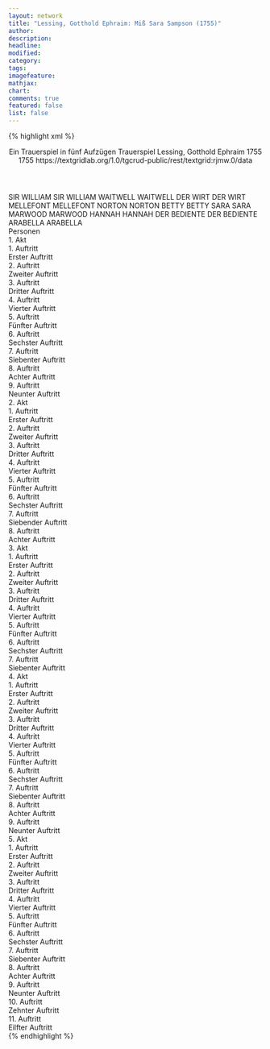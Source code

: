 ```yaml
---
layout: network
title: "Lessing, Gotthold Ephraim: Miß Sara Sampson (1755)"
author:
description:
headline:
modified:
category:
tags:
imagefeature: 
mathjax: 
chart: 
comments: true
featured: false
list: false
---
```

{% highlight xml %}
<?xml-model href="http://raw.githubusercontent.com/DLiNa/project/master/rules/lina.rnc"?><?xml-model href="http://raw.githubusercontent.com/DLiNa/project/master/rules/lina.sch"?>
<play xmlns="http://lina.digital">
  <header>
    <title>Miß Sara Sampson</title>
    <subtitle>Ein Trauerspiel in fünf Aufzügen</subtitle>
    <genretitle>Trauerspiel</genretitle>
    <author>Lessing, Gotthold Ephraim</author>
    <date type="print" when="1755">1755</date>
    <date type="premiere" when="1755">1755</date>
    <date type="written"/>
    <source>https://textgridlab.org/1.0/tgcrud-public/rest/textgrid:rjmw.0/data</source>
  </header>
  <personae>
    <character>
      <name>SIR WILLIAM</name>
      <alias xml:id="sir_william">
        <name>SIR WILLIAM</name>
      </alias>
    </character>
    <character>
      <name>WAITWELL</name>
      <alias xml:id="waitwell">
        <name>WAITWELL</name>
      </alias>
    </character>
    <character>
      <name>DER WIRT</name>
      <alias xml:id="der_wirt">
        <name>DER WIRT</name>
      </alias>
    </character>
    <character>
      <name>MELLEFONT</name>
      <alias xml:id="mellefont">
        <name>MELLEFONT</name>
      </alias>
    </character>
    <character>
      <name>NORTON</name>
      <alias xml:id="norton">
        <name>NORTON</name>
      </alias>
    </character>
    <character>
      <name>BETTY</name>
      <alias xml:id="betty">
        <name>BETTY</name>
      </alias>
    </character>
    <character>
      <name>SARA</name>
      <alias xml:id="sara">
        <name>SARA</name>
      </alias>
    </character>
    <character>
      <name>MARWOOD</name>
      <alias xml:id="marwood">
        <name>MARWOOD</name>
      </alias>
    </character>
    <character>
      <name>HANNAH</name>
      <alias xml:id="hannah">
        <name>HANNAH</name>
      </alias>
    </character>
    <character>
      <name>DER BEDIENTE</name>
      <alias xml:id="der_bediente">
        <name>DER BEDIENTE</name>
      </alias>
    </character>
    <character>
      <name>ARABELLA</name>
      <alias xml:id="arabella">
        <name>ARABELLA</name>
      </alias>
    </character>
  </personae>
  <text>
    <div>
      <head>Personen</head>
    </div>
    <div>
      <head>1. Akt</head>
      <div>
        <head>1. Auftritt</head>
        <div>
          <head>Erster Auftritt</head>
          <sp who="#sir_william">
            <amount n="5" unit="speech_acts"/>
            <amount n="249" unit="words"/>
            <amount n="3" unit="lines"/>
            <amount n="1426" unit="chars"/>
          </sp>
          <sp who="#waitwell">
            <amount n="5" unit="speech_acts"/>
            <amount n="236" unit="words"/>
            <amount n="1" unit="lines"/>
            <amount n="1285" unit="chars"/>
          </sp>
        </div>
      </div>
      <div>
        <head>2. Auftritt</head>
        <div>
          <head>Zweiter Auftritt</head>
          <sp who="#der_wirt">
            <amount n="7" unit="speech_acts"/>
            <amount n="289" unit="words"/>
            <amount n="2" unit="lines"/>
            <amount n="1555" unit="chars"/>
          </sp>
          <sp who="#waitwell">
            <amount n="4" unit="speech_acts"/>
            <amount n="48" unit="words"/>
            <amount n="4" unit="lines"/>
            <amount n="219" unit="chars"/>
          </sp>
          <sp who="#sir_william">
            <amount n="2" unit="speech_acts"/>
            <amount n="24" unit="words"/>
            <amount n="1" unit="lines"/>
            <amount n="140" unit="chars"/>
          </sp>
        </div>
      </div>
      <div>
        <head>3. Auftritt</head>
        <div>
          <head>Dritter Auftritt</head>
          <sp who="#mellefont">
            <amount n="7" unit="speech_acts"/>
            <amount n="335" unit="words"/>
            <amount n="2" unit="lines"/>
            <amount n="1868" unit="chars"/>
          </sp>
          <sp who="#norton">
            <amount n="6" unit="speech_acts"/>
            <amount n="156" unit="words"/>
            <amount n="5" unit="lines"/>
            <amount n="889" unit="chars"/>
          </sp>
        </div>
      </div>
      <div>
        <head>4. Auftritt</head>
        <div>
          <head>Vierter Auftritt</head>
          <sp who="#norton">
            <amount n="1" unit="speech_acts"/>
            <amount n="3" unit="words"/>
            <amount n="1" unit="lines"/>
            <amount n="13" unit="chars"/>
          </sp>
          <sp who="#mellefont">
            <amount n="3" unit="speech_acts"/>
            <amount n="37" unit="words"/>
            <amount n="3" unit="lines"/>
            <amount n="171" unit="chars"/>
          </sp>
          <sp who="#betty">
            <amount n="2" unit="speech_acts"/>
            <amount n="162" unit="words"/>
            <amount n="1" unit="lines"/>
            <amount n="831" unit="chars"/>
          </sp>
        </div>
      </div>
      <div>
        <head>5. Auftritt</head>
        <div>
          <head>Fünfter Auftritt</head>
          <sp who="#norton">
            <amount n="3" unit="speech_acts"/>
            <amount n="72" unit="words"/>
            <amount n="2" unit="lines"/>
            <amount n="389" unit="chars"/>
          </sp>
          <sp who="#mellefont">
            <amount n="3" unit="speech_acts"/>
            <amount n="186" unit="words"/>
            <amount n="1" unit="lines"/>
            <amount n="1010" unit="chars"/>
          </sp>
        </div>
      </div>
      <div>
        <head>6. Auftritt</head>
        <div>
          <head>Sechster Auftritt</head>
          <sp who="#mellefont">
            <amount n="2" unit="speech_acts"/>
            <amount n="12" unit="words"/>
            <amount n="2" unit="lines"/>
            <amount n="64" unit="chars"/>
          </sp>
          <sp who="#sara">
            <amount n="1" unit="speech_acts"/>
            <amount n="13" unit="words"/>
            <amount n="1" unit="lines"/>
            <amount n="63" unit="chars"/>
          </sp>
          <sp who="#norton">
            <amount n="1" unit="speech_acts"/>
            <amount n="17" unit="words"/>
            <amount n="1" unit="lines"/>
            <amount n="95" unit="chars"/>
          </sp>
        </div>
      </div>
      <div>
        <head>7. Auftritt</head>
        <div>
          <head>Siebenter Auftritt</head>
          <sp who="#mellefont">
            <amount n="16" unit="speech_acts"/>
            <amount n="913" unit="words"/>
            <amount n="6" unit="lines"/>
            <amount n="5147" unit="chars"/>
          </sp>
          <sp who="#sara">
            <amount n="16" unit="speech_acts"/>
            <amount n="1262" unit="words"/>
            <amount n="5" unit="lines"/>
            <amount n="7091" unit="chars"/>
          </sp>
        </div>
      </div>
      <div>
        <head>8. Auftritt</head>
        <div>
          <head>Achter Auftritt</head>
          <sp who="#mellefont">
            <amount n="6" unit="speech_acts"/>
            <amount n="56" unit="words"/>
            <amount n="6" unit="lines"/>
            <amount n="301" unit="chars"/>
          </sp>
          <sp who="#norton">
            <amount n="1" unit="speech_acts"/>
            <amount n="23" unit="words"/>
            <amount n="119" unit="chars"/>
          </sp>
          <sp who="#sara">
            <amount n="4" unit="speech_acts"/>
            <amount n="43" unit="words"/>
            <amount n="3" unit="lines"/>
            <amount n="238" unit="chars"/>
          </sp>
        </div>
      </div>
      <div>
        <head>9. Auftritt</head>
        <div>
          <head>Neunter Auftritt</head>
          <sp who="#mellefont">
            <amount n="8" unit="speech_acts"/>
            <amount n="268" unit="words"/>
            <amount n="3" unit="lines"/>
            <amount n="1446" unit="chars"/>
          </sp>
          <sp who="#norton">
            <amount n="7" unit="speech_acts"/>
            <amount n="125" unit="words"/>
            <amount n="5" unit="lines"/>
            <amount n="602" unit="chars"/>
          </sp>
        </div>
      </div>
    </div>
    <div>
      <head>2. Akt</head>
      <div>
        <head>1. Auftritt</head>
        <div>
          <head>Erster Auftritt</head>
          <sp who="#marwood">
            <amount n="8" unit="speech_acts"/>
            <amount n="414" unit="words"/>
            <amount n="2" unit="lines"/>
            <amount n="2348" unit="chars"/>
          </sp>
          <sp who="#hannah">
            <amount n="7" unit="speech_acts"/>
            <amount n="103" unit="words"/>
            <amount n="5" unit="lines"/>
            <amount n="566" unit="chars"/>
          </sp>
        </div>
      </div>
      <div>
        <head>2. Auftritt</head>
        <div>
          <head>Zweiter Auftritt</head>
          <sp who="#der_bediente">
            <amount n="2" unit="speech_acts"/>
            <amount n="37" unit="words"/>
            <amount n="1" unit="lines"/>
            <amount n="204" unit="chars"/>
          </sp>
          <sp who="#marwood">
            <amount n="5" unit="speech_acts"/>
            <amount n="48" unit="words"/>
            <amount n="4" unit="lines"/>
            <amount n="260" unit="chars"/>
          </sp>
          <sp who="#hannah">
            <amount n="4" unit="speech_acts"/>
            <amount n="20" unit="words"/>
            <amount n="4" unit="lines"/>
            <amount n="105" unit="chars"/>
          </sp>
        </div>
      </div>
      <div>
        <head>3. Auftritt</head>
        <div>
          <head>Dritter Auftritt</head>
          <sp who="#mellefont">
            <amount n="18" unit="speech_acts"/>
            <amount n="451" unit="words"/>
            <amount n="9" unit="lines"/>
            <amount n="2569" unit="chars"/>
          </sp>
          <sp who="#marwood">
            <amount n="17" unit="speech_acts"/>
            <amount n="1388" unit="words"/>
            <amount n="4" unit="lines"/>
            <amount n="7865" unit="chars"/>
          </sp>
        </div>
      </div>
      <div>
        <head>4. Auftritt</head>
        <div>
          <head>Vierter Auftritt</head>
          <sp who="#mellefont">
            <amount n="12" unit="speech_acts"/>
            <amount n="188" unit="words"/>
            <amount n="7" unit="lines"/>
            <amount n="971" unit="chars"/>
          </sp>
          <sp who="#marwood">
            <amount n="12" unit="speech_acts"/>
            <amount n="491" unit="words"/>
            <amount n="5" unit="lines"/>
            <amount n="2779" unit="chars"/>
          </sp>
          <sp who="#arabella">
            <amount n="6" unit="speech_acts"/>
            <amount n="238" unit="words"/>
            <amount n="2" unit="lines"/>
            <amount n="1189" unit="chars"/>
          </sp>
        </div>
      </div>
      <div>
        <head>5. Auftritt</head>
        <div>
          <head>Fünfter Auftritt</head>
          <sp who="#marwood">
            <amount n="9" unit="speech_acts"/>
            <amount n="133" unit="words"/>
            <amount n="7" unit="lines"/>
            <amount n="659" unit="chars"/>
          </sp>
          <sp who="#hannah">
            <amount n="4" unit="speech_acts"/>
            <amount n="99" unit="words"/>
            <amount n="1" unit="lines"/>
            <amount n="536" unit="chars"/>
          </sp>
          <sp who="#arabella">
            <amount n="5" unit="speech_acts"/>
            <amount n="98" unit="words"/>
            <amount n="3" unit="lines"/>
            <amount n="480" unit="chars"/>
          </sp>
        </div>
      </div>
      <div>
        <head>6. Auftritt</head>
        <div>
          <head>Sechster Auftritt</head>
          <sp who="#marwood">
            <amount n="8" unit="speech_acts"/>
            <amount n="59" unit="words"/>
            <amount n="8" unit="lines"/>
            <amount n="329" unit="chars"/>
          </sp>
          <sp who="#mellefont">
            <amount n="9" unit="speech_acts"/>
            <amount n="202" unit="words"/>
            <amount n="5" unit="lines"/>
            <amount n="1087" unit="chars"/>
          </sp>
          <sp who="#arabella">
            <amount n="2" unit="speech_acts"/>
            <amount n="7" unit="words"/>
            <amount n="2" unit="lines"/>
            <amount n="31" unit="chars"/>
          </sp>
        </div>
      </div>
      <div>
        <head>7. Auftritt</head>
        <div>
          <head>Siebender Auftritt</head>
          <sp who="#marwood">
            <amount n="10" unit="speech_acts"/>
            <amount n="579" unit="words"/>
            <amount n="3" unit="lines"/>
            <amount n="3241" unit="chars"/>
          </sp>
          <sp who="#mellefont">
            <amount n="9" unit="speech_acts"/>
            <amount n="250" unit="words"/>
            <amount n="4" unit="lines"/>
            <amount n="1405" unit="chars"/>
          </sp>
        </div>
      </div>
      <div>
        <head>8. Auftritt</head>
        <div>
          <head>Achter Auftritt</head>
          <sp who="#mellefont">
            <amount n="8" unit="speech_acts"/>
            <amount n="180" unit="words"/>
            <amount n="3" unit="lines"/>
            <amount n="1028" unit="chars"/>
          </sp>
          <sp who="#hannah">
            <amount n="1" unit="speech_acts"/>
            <amount n="7" unit="words"/>
            <amount n="1" unit="lines"/>
            <amount n="35" unit="chars"/>
          </sp>
          <sp who="#marwood">
            <amount n="7" unit="speech_acts"/>
            <amount n="281" unit="words"/>
            <amount n="1" unit="lines"/>
            <amount n="1634" unit="chars"/>
          </sp>
        </div>
      </div>
    </div>
    <div>
      <head>3. Akt</head>
      <div>
        <head>1. Auftritt</head>
        <div>
          <head>Erster Auftritt</head>
          <sp who="#sir_william">
            <amount n="4" unit="speech_acts"/>
            <amount n="555" unit="words"/>
            <amount n="3168" unit="chars"/>
          </sp>
          <sp who="#waitwell">
            <amount n="3" unit="speech_acts"/>
            <amount n="45" unit="words"/>
            <amount n="3" unit="lines"/>
            <amount n="240" unit="chars"/>
          </sp>
        </div>
      </div>
      <div>
        <head>2. Auftritt</head>
        <div>
          <head>Zweiter Auftritt</head>
          <sp who="#mellefont">
            <amount n="9" unit="speech_acts"/>
            <amount n="289" unit="words"/>
            <amount n="4" unit="lines"/>
            <amount n="1535" unit="chars"/>
          </sp>
          <sp who="#sara">
            <amount n="9" unit="speech_acts"/>
            <amount n="182" unit="words"/>
            <amount n="5" unit="lines"/>
            <amount n="1046" unit="chars"/>
          </sp>
        </div>
      </div>
      <div>
        <head>3. Auftritt</head>
        <div>
          <head>Dritter Auftritt</head>
          <sp who="#betty">
            <amount n="1" unit="speech_acts"/>
            <amount n="10" unit="words"/>
            <amount n="1" unit="lines"/>
            <amount n="53" unit="chars"/>
          </sp>
          <sp who="#sara">
            <amount n="23" unit="speech_acts"/>
            <amount n="1538" unit="words"/>
            <amount n="12" unit="lines"/>
            <amount n="8401" unit="chars"/>
          </sp>
          <sp who="#waitwell">
            <amount n="23" unit="speech_acts"/>
            <amount n="1141" unit="words"/>
            <amount n="9" unit="lines"/>
            <amount n="6380" unit="chars"/>
          </sp>
        </div>
      </div>
      <div>
        <head>4. Auftritt</head>
        <div>
          <head>Vierter Auftritt</head>
          <sp who="#sara">
            <amount n="1" unit="speech_acts"/>
            <amount n="225" unit="words"/>
            <amount n="1230" unit="chars"/>
          </sp>
        </div>
      </div>
      <div>
        <head>5. Auftritt</head>
        <div>
          <head>Fünfter Auftritt</head>
          <sp who="#mellefont">
            <amount n="9" unit="speech_acts"/>
            <amount n="458" unit="words"/>
            <amount n="3" unit="lines"/>
            <amount n="2551" unit="chars"/>
          </sp>
          <sp who="#marwood">
            <amount n="15" unit="speech_acts"/>
            <amount n="272" unit="words"/>
            <amount n="10" unit="lines"/>
            <amount n="1471" unit="chars"/>
          </sp>
          <sp who="#sara">
            <amount n="15" unit="speech_acts"/>
            <amount n="477" unit="words"/>
            <amount n="7" unit="lines"/>
            <amount n="2685" unit="chars"/>
          </sp>
        </div>
      </div>
      <div>
        <head>6. Auftritt</head>
        <div>
          <head>Sechster Auftritt</head>
          <sp who="#betty">
            <amount n="4" unit="speech_acts"/>
            <amount n="83" unit="words"/>
            <amount n="3" unit="lines"/>
            <amount n="430" unit="chars"/>
          </sp>
          <sp who="#sara">
            <amount n="4" unit="speech_acts"/>
            <amount n="160" unit="words"/>
            <amount n="1" unit="lines"/>
            <amount n="856" unit="chars"/>
          </sp>
        </div>
      </div>
      <div>
        <head>7. Auftritt</head>
        <div>
          <head>Siebenter Auftritt</head>
          <sp who="#sir_william">
            <amount n="2" unit="speech_acts"/>
            <amount n="351" unit="words"/>
            <amount n="1924" unit="chars"/>
          </sp>
          <sp who="#waitwell">
            <amount n="2" unit="speech_acts"/>
            <amount n="93" unit="words"/>
            <amount n="511" unit="chars"/>
          </sp>
        </div>
      </div>
    </div>
    <div>
      <head>4. Akt</head>
      <div>
        <head>1. Auftritt</head>
        <div>
          <head>Erster Auftritt</head>
          <sp who="#mellefont">
            <amount n="6" unit="speech_acts"/>
            <amount n="343" unit="words"/>
            <amount n="1" unit="lines"/>
            <amount n="1940" unit="chars"/>
          </sp>
          <sp who="#sara">
            <amount n="5" unit="speech_acts"/>
            <amount n="643" unit="words"/>
            <amount n="1" unit="lines"/>
            <amount n="3548" unit="chars"/>
          </sp>
        </div>
      </div>
      <div>
        <head>2. Auftritt</head>
        <div>
          <head>Zweiter Auftritt</head>
          <sp who="#mellefont">
            <amount n="1" unit="speech_acts"/>
            <amount n="348" unit="words"/>
            <amount n="1871" unit="chars"/>
          </sp>
        </div>
      </div>
      <div>
        <head>3. Auftritt</head>
        <div>
          <head>Dritter Auftritt</head>
          <sp who="#mellefont">
            <amount n="19" unit="speech_acts"/>
            <amount n="611" unit="words"/>
            <amount n="10" unit="lines"/>
            <amount n="3369" unit="chars"/>
          </sp>
          <sp who="#norton">
            <amount n="18" unit="speech_acts"/>
            <amount n="362" unit="words"/>
            <amount n="12" unit="lines"/>
            <amount n="2017" unit="chars"/>
          </sp>
        </div>
      </div>
      <div>
        <head>4. Auftritt</head>
        <div>
          <head>Vierter Auftritt</head>
          <sp who="#marwood">
            <amount n="15" unit="speech_acts"/>
            <amount n="390" unit="words"/>
            <amount n="6" unit="lines"/>
            <amount n="2188" unit="chars"/>
          </sp>
          <sp who="#mellefont">
            <amount n="15" unit="speech_acts"/>
            <amount n="405" unit="words"/>
            <amount n="7" unit="lines"/>
            <amount n="2328" unit="chars"/>
          </sp>
        </div>
      </div>
      <div>
        <head>5. Auftritt</head>
        <div>
          <head>Fünfter Auftritt</head>
          <sp who="#marwood">
            <amount n="1" unit="speech_acts"/>
            <amount n="242" unit="words"/>
            <amount n="1415" unit="chars"/>
          </sp>
        </div>
      </div>
      <div>
        <head>6. Auftritt</head>
        <div>
          <head>Sechster Auftritt</head>
          <sp who="#sara">
            <amount n="5" unit="speech_acts"/>
            <amount n="54" unit="words"/>
            <amount n="4" unit="lines"/>
            <amount n="328" unit="chars"/>
          </sp>
          <sp who="#marwood">
            <amount n="7" unit="speech_acts"/>
            <amount n="66" unit="words"/>
            <amount n="7" unit="lines"/>
            <amount n="357" unit="chars"/>
          </sp>
          <sp who="#mellefont">
            <amount n="5" unit="speech_acts"/>
            <amount n="107" unit="words"/>
            <amount n="3" unit="lines"/>
            <amount n="609" unit="chars"/>
          </sp>
        </div>
      </div>
      <div>
        <head>7. Auftritt</head>
        <div>
          <head>Siebenter Auftritt</head>
          <sp who="#mellefont">
            <amount n="6" unit="speech_acts"/>
            <amount n="78" unit="words"/>
            <amount n="5" unit="lines"/>
            <amount n="416" unit="chars"/>
          </sp>
          <sp who="#betty">
            <amount n="2" unit="speech_acts"/>
            <amount n="31" unit="words"/>
            <amount n="1" unit="lines"/>
            <amount n="156" unit="chars"/>
          </sp>
          <sp who="#marwood">
            <amount n="5" unit="speech_acts"/>
            <amount n="42" unit="words"/>
            <amount n="5" unit="lines"/>
            <amount n="207" unit="chars"/>
          </sp>
          <sp who="#sara">
            <amount n="3" unit="speech_acts"/>
            <amount n="104" unit="words"/>
            <amount n="1" unit="lines"/>
            <amount n="592" unit="chars"/>
          </sp>
        </div>
      </div>
      <div>
        <head>8. Auftritt</head>
        <div>
          <head>Achter Auftritt</head>
          <sp who="#sara">
            <amount n="36" unit="speech_acts"/>
            <amount n="1287" unit="words"/>
            <amount n="20" unit="lines"/>
            <amount n="7234" unit="chars"/>
          </sp>
          <sp who="#marwood">
            <amount n="35" unit="speech_acts"/>
            <amount n="1812" unit="words"/>
            <amount n="12" unit="lines"/>
            <amount n="10556" unit="chars"/>
          </sp>
        </div>
      </div>
      <div>
        <head>9. Auftritt</head>
        <div>
          <head>Neunter Auftritt</head>
          <sp who="#marwood">
            <amount n="1" unit="speech_acts"/>
            <amount n="332" unit="words"/>
            <amount n="1825" unit="chars"/>
          </sp>
        </div>
      </div>
    </div>
    <div>
      <head>5. Akt</head>
      <div>
        <head>1. Auftritt</head>
        <div>
          <head>Erster Auftritt</head>
          <sp who="#betty">
            <amount n="6" unit="speech_acts"/>
            <amount n="98" unit="words"/>
            <amount n="5" unit="lines"/>
            <amount n="500" unit="chars"/>
          </sp>
          <sp who="#sara">
            <amount n="6" unit="speech_acts"/>
            <amount n="358" unit="words"/>
            <amount n="3" unit="lines"/>
            <amount n="1932" unit="chars"/>
          </sp>
        </div>
      </div>
      <div>
        <head>2. Auftritt</head>
        <div>
          <head>Zweiter Auftritt</head>
          <sp who="#norton">
            <amount n="5" unit="speech_acts"/>
            <amount n="107" unit="words"/>
            <amount n="2" unit="lines"/>
            <amount n="584" unit="chars"/>
          </sp>
          <sp who="#sara">
            <amount n="4" unit="speech_acts"/>
            <amount n="35" unit="words"/>
            <amount n="4" unit="lines"/>
            <amount n="176" unit="chars"/>
          </sp>
        </div>
      </div>
      <div>
        <head>3. Auftritt</head>
        <div>
          <head>Dritter Auftritt</head>
          <sp who="#mellefont">
            <amount n="4" unit="speech_acts"/>
            <amount n="130" unit="words"/>
            <amount n="3" unit="lines"/>
            <amount n="708" unit="chars"/>
          </sp>
          <sp who="#sara">
            <amount n="3" unit="speech_acts"/>
            <amount n="61" unit="words"/>
            <amount n="1" unit="lines"/>
            <amount n="354" unit="chars"/>
          </sp>
        </div>
      </div>
      <div>
        <head>4. Auftritt</head>
        <div>
          <head>Vierter Auftritt</head>
          <sp who="#sara">
            <amount n="8" unit="speech_acts"/>
            <amount n="523" unit="words"/>
            <amount n="2" unit="lines"/>
            <amount n="2984" unit="chars"/>
          </sp>
          <sp who="#mellefont">
            <amount n="9" unit="speech_acts"/>
            <amount n="322" unit="words"/>
            <amount n="4" unit="lines"/>
            <amount n="1781" unit="chars"/>
          </sp>
          <sp who="#betty">
            <amount n="1" unit="speech_acts"/>
            <amount n="5" unit="words"/>
            <amount n="1" unit="lines"/>
            <amount n="23" unit="chars"/>
          </sp>
        </div>
      </div>
      <div>
        <head>5. Auftritt</head>
        <div>
          <head>Fünfter Auftritt</head>
          <sp who="#mellefont">
            <amount n="9" unit="speech_acts"/>
            <amount n="311" unit="words"/>
            <amount n="3" unit="lines"/>
            <amount n="1598" unit="chars"/>
          </sp>
          <sp who="#norton">
            <amount n="2" unit="speech_acts"/>
            <amount n="49" unit="words"/>
            <amount n="1" unit="lines"/>
            <amount n="251" unit="chars"/>
          </sp>
          <sp who="#sara">
            <amount n="6" unit="speech_acts"/>
            <amount n="206" unit="words"/>
            <amount n="4" unit="lines"/>
            <amount n="1120" unit="chars"/>
          </sp>
          <sp who="#betty">
            <amount n="1" unit="speech_acts"/>
            <amount n="6" unit="words"/>
            <amount n="1" unit="lines"/>
            <amount n="31" unit="chars"/>
          </sp>
        </div>
      </div>
      <div>
        <head>6. Auftritt</head>
        <div>
          <head>Sechster Auftritt</head>
          <sp who="#sara">
            <amount n="2" unit="speech_acts"/>
            <amount n="99" unit="words"/>
            <amount n="1" unit="lines"/>
            <amount n="501" unit="chars"/>
          </sp>
          <sp who="#betty">
            <amount n="1" unit="speech_acts"/>
            <amount n="14" unit="words"/>
            <amount n="1" unit="lines"/>
            <amount n="81" unit="chars"/>
          </sp>
          <sp who="#norton">
            <amount n="1" unit="speech_acts"/>
            <amount n="7" unit="words"/>
            <amount n="1" unit="lines"/>
            <amount n="37" unit="chars"/>
          </sp>
        </div>
      </div>
      <div>
        <head>7. Auftritt</head>
        <div>
          <head>Siebenter Auftritt</head>
          <sp who="#sara">
            <amount n="3" unit="speech_acts"/>
            <amount n="254" unit="words"/>
            <amount n="1403" unit="chars"/>
          </sp>
          <sp who="#waitwell">
            <amount n="1" unit="speech_acts"/>
            <amount n="3" unit="words"/>
            <amount n="1" unit="lines"/>
            <amount n="14" unit="chars"/>
          </sp>
          <sp who="#betty">
            <amount n="2" unit="speech_acts"/>
            <amount n="29" unit="words"/>
            <amount n="2" unit="lines"/>
            <amount n="150" unit="chars"/>
          </sp>
        </div>
      </div>
      <div>
        <head>8. Auftritt</head>
        <div>
          <head>Achter Auftritt</head>
          <sp who="#sara">
            <amount n="3" unit="speech_acts"/>
            <amount n="213" unit="words"/>
            <amount n="2" unit="lines"/>
            <amount n="1206" unit="chars"/>
          </sp>
          <sp who="#waitwell">
            <amount n="3" unit="speech_acts"/>
            <amount n="64" unit="words"/>
            <amount n="2" unit="lines"/>
            <amount n="343" unit="chars"/>
          </sp>
        </div>
      </div>
      <div>
        <head>9. Auftritt</head>
        <div>
          <head>Neunter Auftritt</head>
          <sp who="#sir_william">
            <amount n="4" unit="speech_acts"/>
            <amount n="416" unit="words"/>
            <amount n="2" unit="lines"/>
            <amount n="2398" unit="chars"/>
          </sp>
          <sp who="#sara">
            <amount n="4" unit="speech_acts"/>
            <amount n="174" unit="words"/>
            <amount n="1" unit="lines"/>
            <amount n="994" unit="chars"/>
          </sp>
        </div>
      </div>
      <div>
        <head>10. Auftritt</head>
        <div>
          <head>Zehnter Auftritt</head>
          <sp who="#mellefont">
            <amount n="8" unit="speech_acts"/>
            <amount n="799" unit="words"/>
            <amount n="2" unit="lines"/>
            <amount n="4288" unit="chars"/>
          </sp>
          <sp who="#sara">
            <amount n="5" unit="speech_acts"/>
            <amount n="391" unit="words"/>
            <amount n="2" unit="lines"/>
            <amount n="2205" unit="chars"/>
          </sp>
          <sp who="#sir_william">
            <amount n="5" unit="speech_acts"/>
            <amount n="208" unit="words"/>
            <amount n="1190" unit="chars"/>
          </sp>
        </div>
      </div>
      <div>
        <head>11. Auftritt</head>
        <div>
          <head>Eilfter Auftritt</head>
          <sp who="#norton">
            <amount n="1" unit="speech_acts"/>
            <amount n="4" unit="words"/>
            <amount n="1" unit="lines"/>
            <amount n="13" unit="chars"/>
          </sp>
          <sp who="#sir_william">
            <amount n="1" unit="speech_acts"/>
            <amount n="65" unit="words"/>
            <amount n="360" unit="chars"/>
          </sp>
        </div>
      </div>
    </div>
  </text>
</play>
{% endhighlight %}